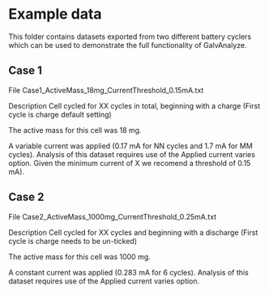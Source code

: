 # Example data
This folder contains datasets exported from two different battery cyclers which can be used to demonstrate the full functionality of GalvAnalyze.

## Case 1
File Case1_ActiveMass_18mg_CurrentThreshold_0.15mA.txt

Description
Cell cycled for XX cycles in total, beginning with a charge (First cycle is charge default setting)

The active mass for this cell was 18 mg.

A variable current was applied (0.17 mA for NN cycles and 1.7 mA for MM cycles). Analysis of this dataset requires use of the Applied current varies option.
Given the minimum current of X we recomend a threshold of 0.15 mA).

## Case 2
File Case2_ActiveMass_1000mg_CurrentThreshold_0.25mA.txt

Description
Cell cycled for XX cycles and beginning with a discharge (First cycle is charge needs to be un-ticked)

The active mass for this cell was 1000 mg.

A constant current was applied (0.283 mA for 6 cycles). Analysis of this dataset requires use of the Applied current varies option.